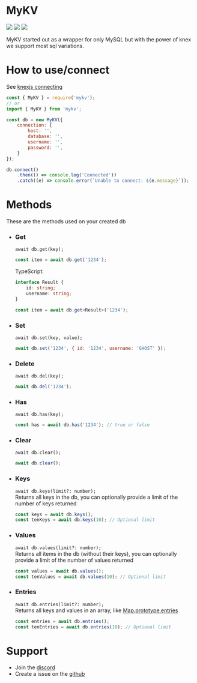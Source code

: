 # MyKV

[![](https://img.shields.io/npm/v/mykv?label=Latest%20Version&style=for-the-badge&logo=npm&color=informational)](https://www.npmjs.com/package/mykv)
[![](https://img.shields.io/static/v1?label=Project%20Creator&message=GHOST&color=informational&style=for-the-badge)](https://ghostdev.xyz)
[![](https://img.shields.io/github/workflow/status/ghostdevv/mykv/Tests/main?style=for-the-badge)](https://github.com/ghostdevv/mykv)

MyKV started out as a wrapper for only MySQL but with the power of knex we support most sql variations.

# How to use/connect

See [knexjs connecting](https://knexjs.org/#Installation-client)

```js
const { MyKV } = require('mykv');
// or
import { MyKV } from 'mykv';

const db = new MyKV({
    connection: {
        host: '',
        database: '',
        username: '',
        password: '',
    }
});

db.connect()
    .then(() => console.log('Connected'))
    .catch((e) => console.error(`Unable to connect: ${e.message}`));
```

# Methods

These are the methods used on your created db

-   ### Get

    `await db.get(key);`<br />

    ```js
    const item = await db.get('1234');
    ```

    TypeScript:

    ```ts
    interface Result {
        id: string;
        username: string;
    }

    const item = await db.get<Result>('1234');
    ```

-   ### Set

    `await db.set(key, value);`<br />

    ```js
    await db.set('1234', { id: '1234', username: 'GHOST' });
    ```

-   ### Delete

    `await db.del(key);`<br />

    ```js
    await db.del('1234');
    ```

-   ### Has

    `await db.has(key);`<br />

    ```js
    const has = await db.has('1234'); // true or false
    ```

-   ### Clear

    `await db.clear();`<br />

    ```js
    await db.clear();
    ```

-   ### Keys

    `await db.keys(limit?: number);`<br />
    Returns all keys in the db, you can optionally provide a limit of the number of keys returned<br />

    ```js
    const keys = await db.keys();
    const tenKeys = await db.keys(10); // Optional limit
    ```

-   ### Values

    `await db.values(limit?: number);`<br />
    Returns all items in the db (without their keys), you can optionally provide a limit of the number of values returned<br />

    ```js
    const values = await db.values();
    const tenValues = await db.values(10); // Optional limit
    ```

-   ### Entries

    `await db.entries(limit?: number);`<br />
    Returns all keys and values in an array, like [Map.prototype.entries](https://developer.mozilla.org/en-US/docs/Web/JavaScript/Reference/Global_Objects/Map/entries)<br />

    ```js
    const entries = await db.entries();
    const tenEntries = await db.entries(10); // Optional limit
    ```

# Support
-   Join the [discord](https://discord.gg/2Vd4wAjJnm)<br>
-   Create a issue on the [github](https://github.com/ghostdevv/mykv)
